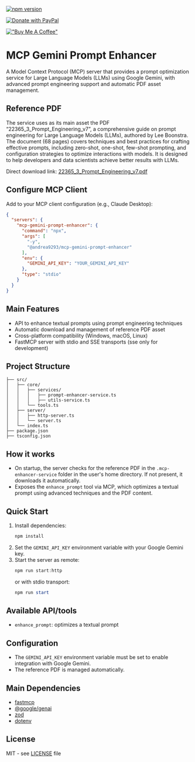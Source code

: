 [![npm version](https://badge.fury.io/js/@andrea9293%2Fmcp-gemini-prompt-enhancer.svg)](https://badge.fury.io/js/@andrea9293%2Fmcp-gemini-prompt-enhancer) 

[![Donate with PayPal](https://i.ibb.co/SX4qQBfm/paypal-donate-button171.png)](https://www.paypal.com/donate/?hosted_button_id=HXATGECV8HUJN) 

[!["Buy Me A Coffee"](https://www.buymeacoffee.com/assets/img/custom_images/orange_img.png)](https://buymeacoffee.com/andrea.bravaccino)

# MCP Gemini Prompt Enhancer

A Model Context Protocol (MCP) server that provides a prompt optimization service for Large Language Models (LLMs) using Google Gemini, with advanced prompt engineering support and automatic PDF asset management.

## Reference PDF
The service uses as its main asset the PDF “22365_3_Prompt_Engineering_v7”, a comprehensive guide on prompt engineering for Large Language Models (LLMs), authored by Lee Boonstra. The document (68 pages) covers techniques and best practices for crafting effective prompts, including zero-shot, one-shot, few-shot prompting, and configuration strategies to optimize interactions with models. It is designed to help developers and data scientists achieve better results with LLMs.

Direct download link: [22365_3_Prompt_Engineering_v7.pdf](https://www.innopreneur.io/wp-content/uploads/2025/04/22365_3_Prompt-Engineering_v7-1.pdf)


## Configure MCP Client
Add to your MCP client configuration (e.g., Claude Desktop):

```json
{
  "servers": {
    "mcp-gemini-prompt-enhancer": {
      "command": "npx",
      "args": [
        "-y",
        "@andrea9293/mcp-gemini-prompt-enhancer"
      ],
      "env": {
        "GEMINI_API_KEY": "YOUR_GEMINI_API_KEY"
      },
      "type": "stdio"
    }
  }
}
```

## Main Features
- API to enhance textual prompts using prompt engineering techniques
- Automatic download and management of reference PDF asset
- Cross-platform compatibility (Windows, macOS, Linux)
- FastMCP server with stdio and SSE transports (sse only for development)

## Project Structure
```
├── src/
│   ├── core/
│   │   ├── services/
│   │   │   ├── prompt-enhancer-service.ts
│   │   │   ├── utils-service.ts
│   │   └── tools.ts
│   ├── server/
│   │   ├── http-server.ts
│   │   └── server.ts
│   └── index.ts
├── package.json
├── tsconfig.json
```

## How it works
- On startup, the server checks for the reference PDF in the `.mcp-enhancer-service` folder in the user's home directory. If not present, it downloads it automatically.
- Exposes the `enhance_prompt` tool via MCP, which optimizes a textual prompt using advanced techniques and the PDF content.

## Quick Start
1. Install dependencies:
   ```powershell
   npm install
   ```
2. Set the `GEMINI_API_KEY` environment variable with your Google Gemini key.
3. Start the server as remote:
   ```powershell
   npm run start:http
   ```
   or with stdio transport:
   ```powershell
   npm run start
   ```

## Available API/tools
- `enhance_prompt`: optimizes a textual prompt

## Configuration
- The `GEMINI_API_KEY` environment variable must be set to enable integration with Google Gemini.
- The reference PDF is managed automatically.

## Main Dependencies
- [fastmcp](https://www.npmjs.com/package/fastmcp)
- [@google/genai](https://www.npmjs.com/package/@google/genai)
- [zod](https://www.npmjs.com/package/zod)
- [dotenv](https://www.npmjs.com/package/dotenv)

## License

MIT - see [LICENSE](LICENSE) file
